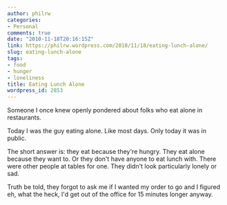```yaml
---
author: philrw
categories:
- Personal
comments: true
date: "2010-11-18T20:16:15Z"
link: https://philrw.wordpress.com/2010/11/18/eating-lunch-alone/
slug: eating-lunch-alone
tags:
- food
- hunger
- loneliness
title: Eating Lunch Alone
wordpress_id: 2853
---
```


Someone I once knew openly pondered about folks who eat alone in restaurants.

Today I was the guy eating alone. Like most days. Only today it was in public.

The short answer is: they eat because they're hungry. They eat alone because they want to. Or they don't have anyone to eat lunch with. There were other people at tables for one. They didn't look particularly lonely or sad.

Truth be told, they forgot to ask me if I wanted my order to go and I figured eh, what the heck, I'd get out of the office for 15 minutes longer anyway.

